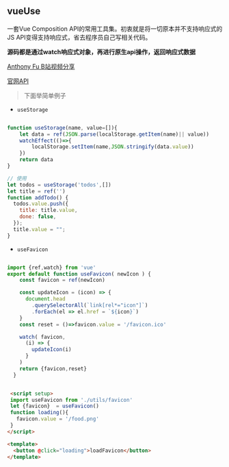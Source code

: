 ## vueUse

一套Vue Composition API的常用工具集。初衷就是将一切原本并不支持响应式的JS API变得支持响应式，省去程序员自己写相关代码。

**源码都是通过watch响应式对象，再进行原生api操作，返回响应式数据**

[ Anthony Fu B站视频分享](https://www.bilibili.com/video/BV1s5411g7wr?p=5)

[官网API](https://vueuse.org/functions.html)

> 下面举简单例子

 - `useStorage`
```js

function useStorage(name, value=[]){
    let data = ref(JSON.parse(localStorage.getItem(name)|| value))
    watchEffect(()=>{
        localStorage.setItem(name,JSON.stringify(data.value))
    })
    return data
}

// 使用
let todos = useStorage('todos',[])
let title = ref('')
function addTodo() {
  todos.value.push({
    title: title.value,
    done: false,
  });
  title.value = "";
}
```

- `useFavicon`
``` js

import {ref,watch} from 'vue'
export default function useFavicon( newIcon ) {
    const favicon = ref(newIcon)

    const updateIcon = (icon) => {
      document.head
        .querySelectorAll(`link[rel*="icon"]`)
        .forEach(el => el.href = `${icon}`)
    }
    const reset = ()=>favicon.value = '/favicon.ico'

    watch( favicon,
      (i) => {
        updateIcon(i)
      }
    )
    return {favicon,reset}
  } 

```

``` html

 <script setup>
 import useFavicon from './utils/favicon'
 let {favicon}  = useFavicon()
 function loading(){
   favicon.value = '/food.png'
 }
</script>

<template>
  <button @click="loading">loadFavicon</button>
</template>
```
